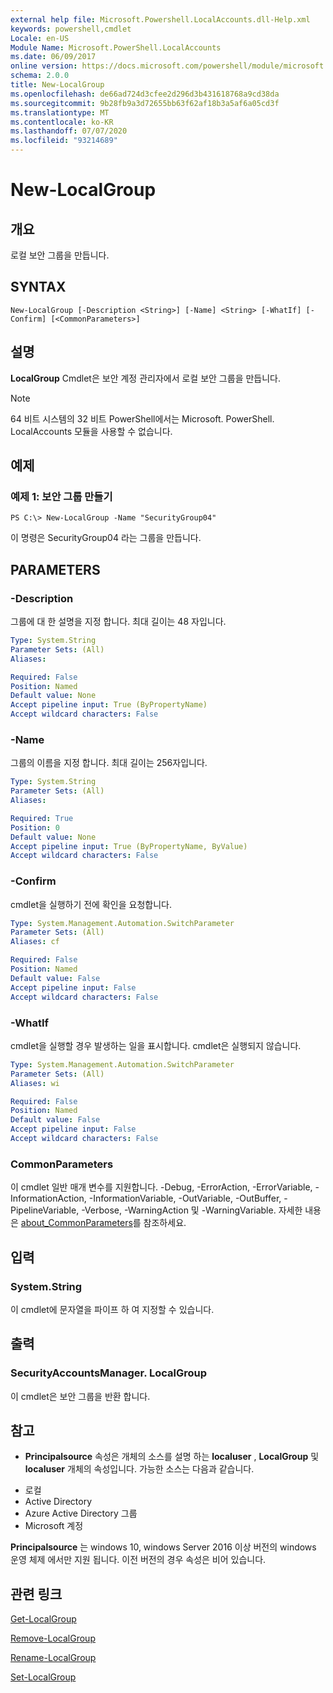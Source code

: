 ```yaml
---
external help file: Microsoft.Powershell.LocalAccounts.dll-Help.xml
keywords: powershell,cmdlet
Locale: en-US
Module Name: Microsoft.PowerShell.LocalAccounts
ms.date: 06/09/2017
online version: https://docs.microsoft.com/powershell/module/microsoft.powershell.localaccounts/new-localgroup?view=powershell-5.1&WT.mc_id=ps-gethelp
schema: 2.0.0
title: New-LocalGroup
ms.openlocfilehash: de66ad724d3cfee2d296d3b431618768a9cd38da
ms.sourcegitcommit: 9b28fb9a3d72655bb63f62af18b3a5af6a05cd3f
ms.translationtype: MT
ms.contentlocale: ko-KR
ms.lasthandoff: 07/07/2020
ms.locfileid: "93214689"
---
```

# New-LocalGroup

## 개요
로컬 보안 그룹을 만듭니다.

## SYNTAX

```
New-LocalGroup [-Description <String>] [-Name] <String> [-WhatIf] [-Confirm] [<CommonParameters>]
```

## 설명
**LocalGroup** Cmdlet은 보안 계정 관리자에서 로컬 보안 그룹을 만듭니다.

> [!NOTE]
> 64 비트 시스템의 32 비트 PowerShell에서는 Microsoft. PowerShell. LocalAccounts 모듈을 사용할 수 없습니다.

## 예제

### 예제 1: 보안 그룹 만들기

```
PS C:\> New-LocalGroup -Name "SecurityGroup04"
```

이 명령은 SecurityGroup04 라는 그룹을 만듭니다.

## PARAMETERS

### -Description
그룹에 대 한 설명을 지정 합니다.
최대 길이는 48 자입니다.

```yaml
Type: System.String
Parameter Sets: (All)
Aliases:

Required: False
Position: Named
Default value: None
Accept pipeline input: True (ByPropertyName)
Accept wildcard characters: False
```

### -Name
그룹의 이름을 지정 합니다.
최대 길이는 256자입니다.

```yaml
Type: System.String
Parameter Sets: (All)
Aliases:

Required: True
Position: 0
Default value: None
Accept pipeline input: True (ByPropertyName, ByValue)
Accept wildcard characters: False
```

### -Confirm
cmdlet을 실행하기 전에 확인을 요청합니다.

```yaml
Type: System.Management.Automation.SwitchParameter
Parameter Sets: (All)
Aliases: cf

Required: False
Position: Named
Default value: False
Accept pipeline input: False
Accept wildcard characters: False
```

### -WhatIf
cmdlet을 실행할 경우 발생하는 일을 표시합니다.
cmdlet은 실행되지 않습니다.

```yaml
Type: System.Management.Automation.SwitchParameter
Parameter Sets: (All)
Aliases: wi

Required: False
Position: Named
Default value: False
Accept pipeline input: False
Accept wildcard characters: False
```

### CommonParameters
이 cmdlet 일반 매개 변수를 지원합니다. -Debug, -ErrorAction, -ErrorVariable, -InformationAction, -InformationVariable, -OutVariable, -OutBuffer, -PipelineVariable, -Verbose, -WarningAction 및 -WarningVariable. 자세한 내용은 [about_CommonParameters](https://go.microsoft.com/fwlink/?LinkID=113216)를 참조하세요.

## 입력

### System.String
이 cmdlet에 문자열을 파이프 하 여 지정할 수 있습니다.

## 출력

### SecurityAccountsManager. LocalGroup
이 cmdlet은 보안 그룹을 반환 합니다.

## 참고

* **Principalsource** 속성은 개체의 소스를 설명 하는 **localuser** , **LocalGroup** 및 **localuser** 개체의 속성입니다. 가능한 소스는 다음과 같습니다.

- 로컬
- Active Directory
- Azure Active Directory 그룹
- Microsoft 계정

**Principalsource** 는 windows 10, windows Server 2016 이상 버전의 windows 운영 체제 에서만 지원 됩니다. 이전 버전의 경우 속성은 비어 있습니다.

## 관련 링크

[Get-LocalGroup](Get-LocalGroup.md)

[Remove-LocalGroup](Remove-LocalGroup.md)

[Rename-LocalGroup](Rename-LocalGroup.md)

[Set-LocalGroup](Set-LocalGroup.md)

